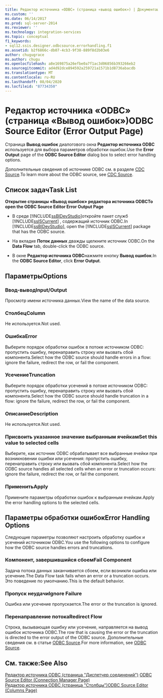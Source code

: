 ```yaml
---
title: Редактор источника «ODBC» (страница «вывод ошибок») | Документация Майкрософт
ms.custom: ''
ms.date: 06/14/2017
ms.prod: sql-server-2014
ms.reviewer: ''
ms.technology: integration-services
ms.topic: conceptual
f1_keywords:
- sql12.ssis.designer.odbcsource.errorhandling.f1
ms.assetid: b2f6866c-db07-4cb3-9f38-889f8d2b03e6
author: chugugrace
ms.author: chugu
ms.openlocfilehash: a8e169875a26efbe0a7f1ac3d06856b393266eb2
ms.sourcegitcommit: ad4d92dce894592a259721a1571b1d8736abacdb
ms.translationtype: MT
ms.contentlocale: ru-RU
ms.lasthandoff: 08/04/2020
ms.locfileid: "87734350"
---
```

# <a name="odbc-source-editor-error-output-page"></a><span data-ttu-id="92d94-102">Редактор источника «ODBC» (страница «Вывод ошибок»)</span><span class="sxs-lookup"><span data-stu-id="92d94-102">ODBC Source Editor (Error Output Page)</span></span>
  <span data-ttu-id="92d94-103">Страница **Вывод ошибок** диалогового окна **Редактор источника ODBC** используется для выбора параметров обработки ошибок.</span><span class="sxs-lookup"><span data-stu-id="92d94-103">Use the **Error Output** page of the **ODBC Source Editor** dialog box to select error handling options.</span></span>  
  
 <span data-ttu-id="92d94-104">Дополнительные сведения об источнике ODBC см. в разделе [CDC Source](data-flow/cdc-source.md).</span><span class="sxs-lookup"><span data-stu-id="92d94-104">To learn more about the ODBC source, see [CDC Source](data-flow/cdc-source.md).</span></span>  
  
## <a name="task-list"></a><span data-ttu-id="92d94-105">Список задач</span><span class="sxs-lookup"><span data-stu-id="92d94-105">Task List</span></span>  
 <span data-ttu-id="92d94-106">**Открытие страницы «Вывод ошибок» редактора источника ODBC**</span><span class="sxs-lookup"><span data-stu-id="92d94-106">**To open the ODBC Source Editor Error Output Page**</span></span>  
  
-   <span data-ttu-id="92d94-107">В среде [!INCLUDE[ssBIDevStudio](../includes/ssbidevstudio-md.md)]откройте пакет служб [!INCLUDE[ssISCurrent](../includes/ssiscurrent-md.md)] , содержащий источник ODBC.</span><span class="sxs-lookup"><span data-stu-id="92d94-107">In [!INCLUDE[ssBIDevStudio](../includes/ssbidevstudio-md.md)], open the [!INCLUDE[ssISCurrent](../includes/ssiscurrent-md.md)] package that has the ODBC source.</span></span>  
  
-   <span data-ttu-id="92d94-108">На вкладке **Поток данных** дважды щелкните источник ODBC.</span><span class="sxs-lookup"><span data-stu-id="92d94-108">On the **Data Flow** tab, double-click the ODBC source.</span></span>  
  
-   <span data-ttu-id="92d94-109">В окне **Редактор источника ODBC**нажмите кнопку **Вывод ошибок**.</span><span class="sxs-lookup"><span data-stu-id="92d94-109">In the **ODBC Source Editor**, click **Error Output**.</span></span>  
  
## <a name="options"></a><span data-ttu-id="92d94-110">Параметры</span><span class="sxs-lookup"><span data-stu-id="92d94-110">Options</span></span>  
  
### <a name="inputoutput"></a><span data-ttu-id="92d94-111">Ввод-вывод</span><span class="sxs-lookup"><span data-stu-id="92d94-111">Input/Output</span></span>  
 <span data-ttu-id="92d94-112">Просмотр имени источника данных.</span><span class="sxs-lookup"><span data-stu-id="92d94-112">View the name of the data source.</span></span>  
  
### <a name="column"></a><span data-ttu-id="92d94-113">Столбец</span><span class="sxs-lookup"><span data-stu-id="92d94-113">Column</span></span>  
 <span data-ttu-id="92d94-114">Не используется.</span><span class="sxs-lookup"><span data-stu-id="92d94-114">Not used.</span></span>  
  
### <a name="error"></a><span data-ttu-id="92d94-115">Ошибка</span><span class="sxs-lookup"><span data-stu-id="92d94-115">Error</span></span>  
 <span data-ttu-id="92d94-116">Выберите порядок обработки ошибок в потоке источником ODBC: пропустить ошибку, перенаправить строку или вызвать сбой компонента.</span><span class="sxs-lookup"><span data-stu-id="92d94-116">Select how the ODBC source should handle errors in a flow: ignore the failure, redirect the row, or fail the component.</span></span>  
  
### <a name="truncation"></a><span data-ttu-id="92d94-117">Усечение</span><span class="sxs-lookup"><span data-stu-id="92d94-117">Truncation</span></span>  
 <span data-ttu-id="92d94-118">Выберите порядок обработки усечений в потоке источником ODBC: пропустить ошибку, перенаправить строку или вызвать сбой компонента.</span><span class="sxs-lookup"><span data-stu-id="92d94-118">Select how the ODBC source should handle truncation in a flow: ignore the failure, redirect the row, or fail the component.</span></span>  
  
### <a name="description"></a><span data-ttu-id="92d94-119">Описание</span><span class="sxs-lookup"><span data-stu-id="92d94-119">Description</span></span>  
 <span data-ttu-id="92d94-120">Не используется.</span><span class="sxs-lookup"><span data-stu-id="92d94-120">Not used.</span></span>  
  
### <a name="set-this-value-to-selected-cells"></a><span data-ttu-id="92d94-121">Присвоить указанное значение выбранным ячейкам</span><span class="sxs-lookup"><span data-stu-id="92d94-121">Set this value to selected cells</span></span>  
 <span data-ttu-id="92d94-122">Выберите, как источник ODBC обрабатывает все выбранные ячейки при возникновении ошибки или усечения: пропустить ошибку, перенаправить строку или вызвать сбой компонента.</span><span class="sxs-lookup"><span data-stu-id="92d94-122">Select how the ODBC source handles all selected cells when an error or truncation occurs: ignore the failure, redirect the row, or fail the component.</span></span>  
  
### <a name="apply"></a><span data-ttu-id="92d94-123">Применить</span><span class="sxs-lookup"><span data-stu-id="92d94-123">Apply</span></span>  
 <span data-ttu-id="92d94-124">Примените параметры обработки ошибок к выбранным ячейкам.</span><span class="sxs-lookup"><span data-stu-id="92d94-124">Apply the error handling options to the selected cells.</span></span>  
  
## <a name="error-handling-options"></a><span data-ttu-id="92d94-125">Параметры обработки ошибок</span><span class="sxs-lookup"><span data-stu-id="92d94-125">Error Handling Options</span></span>  
 <span data-ttu-id="92d94-126">Следующие параметры позволяют настроить обработку ошибок и усечений источником ODBC.</span><span class="sxs-lookup"><span data-stu-id="92d94-126">You use the following options to configure how the ODBC source handles errors and truncations.</span></span>  
  
### <a name="fail-component"></a><span data-ttu-id="92d94-127">Компонент, завершившийся сбоем</span><span class="sxs-lookup"><span data-stu-id="92d94-127">Fail Component</span></span>  
 <span data-ttu-id="92d94-128">Задача потока данных заканчивается сбоем, если возникли ошибка или усечение.</span><span class="sxs-lookup"><span data-stu-id="92d94-128">The Data Flow task fails when an error or a truncation occurs.</span></span> <span data-ttu-id="92d94-129">Это поведение по умолчанию.</span><span class="sxs-lookup"><span data-stu-id="92d94-129">This is the default behavior.</span></span>  
  
### <a name="ignore-failure"></a><span data-ttu-id="92d94-130">Пропуск неудачи</span><span class="sxs-lookup"><span data-stu-id="92d94-130">Ignore Failure</span></span>  
 <span data-ttu-id="92d94-131">Ошибка или усечение пропускается.</span><span class="sxs-lookup"><span data-stu-id="92d94-131">The error or the truncation is ignored.</span></span>  
  
### <a name="redirect-flow"></a><span data-ttu-id="92d94-132">Перенаправление потока</span><span class="sxs-lookup"><span data-stu-id="92d94-132">Redirect Flow</span></span>  
 <span data-ttu-id="92d94-133">Строка, вызывающая ошибку или усечение, направляется на вывод ошибок источника ODBC.</span><span class="sxs-lookup"><span data-stu-id="92d94-133">The row that is causing the error or the truncation is directed to the error output of the ODBC source.</span></span> <span data-ttu-id="92d94-134">Дополнительные сведения см. в статье [ODBC Source](data-flow/odbc-source.md).</span><span class="sxs-lookup"><span data-stu-id="92d94-134">For more information, see [ODBC Source](data-flow/odbc-source.md).</span></span>  
  
## <a name="see-also"></a><span data-ttu-id="92d94-135">См. также:</span><span class="sxs-lookup"><span data-stu-id="92d94-135">See Also</span></span>  
 <span data-ttu-id="92d94-136">[Редактор источника ODBC &#40;страница "Диспетчер соединений"&#41;](../../2014/integration-services/odbc-source-editor-connection-manager-page.md) </span><span class="sxs-lookup"><span data-stu-id="92d94-136">[ODBC Source Editor &#40;Connection Manager Page&#41;](../../2014/integration-services/odbc-source-editor-connection-manager-page.md) </span></span>  
 [<span data-ttu-id="92d94-137">Редактор источника ODBC (страница "Столбцы")</span><span class="sxs-lookup"><span data-stu-id="92d94-137">ODBC Source Editor &#40;Columns Page&#41;</span></span>](../../2014/integration-services/odbc-source-editor-columns-page.md)  
  
  
